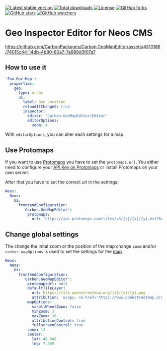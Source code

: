[![Latest stable version]][packagist] [![Total downloads]][packagist] [![License]][packagist] [![GitHub forks]][fork] [![GitHub stars]][stargazers] [![GitHub watchers]][subscription]

# Geo Inspector Editor for Neos CMS

https://github.com/CarbonPackages/Carbon.GeoMapEditor/assets/4510166/74015c44-14db-4b80-80a7-7a988d3f07a7

## How to use it

```yaml
'Foo.Bar:Map':
  properties:
    geo:
      type: array
      ui:
        label: Geo Location
        reloadIfChanged: true
        inspector:
          editor: 'Carbon.GeoMapEditor/Editor'
          editorOptions:
            zoom: 4
```

With `editorOptions`, you can alter each settings for a map.

## Use Protomaps

If you want to use [Protomaps](https://protomaps.com) you have to set the `protomaps.url`.
You either need to configure your [API Key on Protomaps](https://app.protomaps.com/signup) or install Protomaps on your
own server.

After that you have to set the correct url in the settings:

```yaml
Neos:
  Neos:
    Ui:
      frontendConfiguration:
        'Carbon.GeoMapEditor':
          protomaps:
            url: 'https://api.protomaps.com/tiles/v3/{z}/{x}/{y}.mvt?key=YOUR_API_KEY'
```

## Change global settings

The change the inital zoom or the position of the map change `zoom` and/or `center`. `mapOptions` is used to set the
settings for the [map](https://leafletjs.com/reference.html#map-l-map)

```yaml
Neos:
  Neos:
    Ui:
      frontendConfiguration:
        'Carbon.GeoMapEditor':
          protomapsUrl: null
          defaultTileLayer:
            url: https://tile.openstreetmap.org/{z}/{x}/{y}.png
            attribution: '&copy; <a href="https://www.openstreetmap.org/copyright">OpenStreetMap</a> contributors'
          mapOptions:
            scrollWheelZoom: false
            minZoom: 3
            maxZoom: 18
            attributionControl: true
            fullscreenControl: true
          zoom: 13
          center:
            lat: 46.948
            lng: 7.459
```

[packagist]: https://packagist.org/packages/carbon/geomapeditor
[latest stable version]: https://poser.pugx.org/carbon/geomapeditor/v/stable
[total downloads]: https://poser.pugx.org/carbon/geomapeditor/downloads
[license]: https://poser.pugx.org/carbon/geomapeditor/license
[github forks]: https://img.shields.io/github/forks/CarbonPackages/Carbon.GeoMapEditor.svg?style=social&label=Fork
[github stars]: https://img.shields.io/github/stars/CarbonPackages/Carbon.GeoMapEditor.svg?style=social&label=Stars
[github watchers]: https://img.shields.io/github/watchers/CarbonPackages/Carbon.GeoMapEditor.svg?style=social&label=Watch
[fork]: https://github.com/CarbonPackages/Carbon.GeoMapEditor/fork
[stargazers]: https://github.com/CarbonPackages/Carbon.GeoMapEditor/stargazers
[subscription]: https://github.com/CarbonPackages/Carbon.GeoMapEditor/subscription

